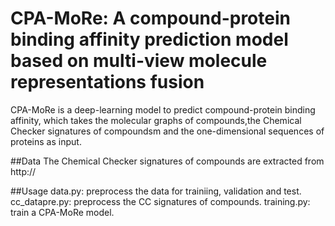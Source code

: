 # CPA-MoRe: A compound-protein binding affinity prediction model based on multi-view molecule representations fusion

CPA-MoRe is a deep-learning model to predict compound-protein binding affinity, which takes the molecular graphs of compounds,the Chemical Checker signatures of compoundsm and the one-dimensional sequences of proteins as input.

##Data
The Chemical Checker signatures of compounds are extracted from http://

##Usage
data.py: preprocess the data for trainiing, validation and test.
cc_datapre.py: preprocess the CC signatures of compounds.
training.py: train a CPA-MoRe model.


##
